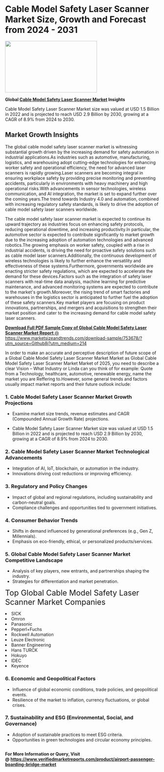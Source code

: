 <H1>Cable Model Safety Laser Scanner Market Size, Growth and Forecast from 2024 - 2031</H1><img class="aligncenter size-medium wp-image-584254" src="https://thirdeyenews.in/wp-content/uploads/2024/09/Global-Market-Research-300x168.jpeg" alt="" width="300" height="168" /><p><strong>Global&nbsp;<a href="https://www.marketsizeandtrends.com/download-sample/753678/?utm_source=Github8j?utm_medium=214">Cable Model Safety Laser Scanner Market</a> Insights</strong></p><p>Cable Model Safety Laser Scanner Market size was valued at USD 1.5 Billion in 2022 and is projected to reach USD 2.9 Billion by 2030, growing at a CAGR of 8.9% from 2024 to 2030.</p><p><h2>Market Growth Insights</h2> <p>The global cable model safety laser scanner market is witnessing substantial growth driven by the increasing demand for safety automation in industrial applications.As industries such as automotive, manufacturing, logistics, and warehousing adopt cutting-edge technologies for enhancing worker safety and operational efficiency, the need for advanced laser scanners is rapidly growing.Laser scanners are becoming integral in ensuring workplace safety by providing precise monitoring and preventing accidents, particularly in environments with heavy machinery and high operational risks.With advancements in sensor technologies, wireless communication, and AI integration, the market is set to expand further over the coming years.The trend towards Industry 4.0 and automation, combined with increasing regulatory safety standards, is likely to drive the adoption of cable model safety laser scanners worldwide.</p> <p><a href="javascript:void(0);"></a></p> <p>The cable model safety laser scanner market is expected to continue its upward trajectory as industries focus on enhancing safety protocols, reducing operational downtime, and increasing productivity.In particular, the automotive sector is expected to contribute significantly to market growth due to the increasing adoption of automation technologies and advanced robotics.The growing emphasis on worker safety, coupled with a rise in industrial accidents, is driving the need for proactive safety solutions such as cable model laser scanners.Additionally, the continuous development of wireless technologies is likely to further enhance the versatility and effectiveness of these systems.Furthermore, governments worldwide are enacting stricter safety regulations, which are expected to accelerate the demand for these devices.Factors such as the integration of safety laser scanners with real-time data analysis, machine learning for predictive maintenance, and advanced monitoring systems are expected to contribute to the market's growth.Moreover, the rising trend of smart factories and warehouses in the logistics sector is anticipated to further fuel the adoption of these safety scanners.Key market players are focusing on product innovations, partnerships, and mergers and acquisitions to strengthen their market position and cater to the increasing demand for cable model safety laser scanners.<p><a href="javascript:void(0);"></p><p><span class=""><strong>Download Full PDF Sample Copy of Global Cable Model Safety Laser Scanner Market Report</strong> @ <a href="https://www.marketsizeandtrends.com/download-sample/753678/?utm_source=Github8j?utm_medium=214" target="_blank">https://www.marketsizeandtrends.com/download-sample/753678/?utm_source=Github8j?utm_medium=214</a></span></p><p>In order to make an accurate and perceptive description of future scope of a Global&nbsp;Cable Model Safety Laser Scanner Market Market as Global&nbsp;Cable Model Safety Laser Scanner Market Market of 2025, you need to describe a clear Vision &ndash; What Industry or Linda can you think of for example: Quote from a Technology, healthcare, automotive, renewable energy, name the market you are Reffering to.However, some general trends and factors usually impact market reports and their future outlook include:</p><h3>1.&nbsp;<strong>Cable Model Safety Laser Scanner Market Growth Projections</strong></h3><ul><li>Examine market size trends, revenue estimates and CAGR (Compounded Annual Growth Rate) projections.</li><li><p>Cable Model Safety Laser Scanner Market size was valued at USD 1.5 Billion in 2022 and is projected to reach USD 2.9 Billion by 2030, growing at a CAGR of 8.9% from 2024 to 2030.</p></li></ul><h3>2.&nbsp;<strong>Cable Model Safety Laser Scanner Market Technological Advancements</strong></h3><ul><li>Integration of AI, IoT, blockchain, or automation in the industry.</li><li>Innovations driving cost reductions or improving efficiency.</li></ul><h3>3.&nbsp;<strong>Regulatory and Policy Changes</strong></h3><ul><li>Impact of global and regional regulations, including sustainability and carbon-neutral goals.</li><li>Compliance challenges and opportunities tied to government initiatives.</li></ul><h3>4.&nbsp;<strong>Consumer Behavior Trends</strong></h3><ul><li>Shifts in demand influenced by generational preferences (e.g., Gen Z, Millennials).</li><li>Emphasis on eco-friendly, ethical, or personalized products/services.</li></ul><h3>5.&nbsp;<strong>Global Cable Model Safety Laser Scanner Market Competitive Landscape</strong></h3><ul><li>Analysis of key players, new entrants, and partnerships shaping the industry.</li><li>Strategies for differentiation and market penetration.</li></ul><p data-pm-slice="1 1 []"><span style="color: inherit; font-family: inherit; font-size: 25px;">Top Global Cable Model Safety Laser Scanner Market Companies</span></p><div class="" data-test-id=""><p><li>SICK</li><li> Omron</li><li> Panasonic</li><li> Pepperl+Fuchs</li><li> Rockwell Automation</li><li> Leuze Electronic</li><li> Banner Engineering</li><li> Hans TURCK</li><li> Hokuyo</li><li> IDEC</li><li> Keyence</li></p></div><h3>6.&nbsp;<strong>Economic and Geopolitical Factors</strong></h3><ul><li>Influence of global economic conditions, trade policies, and geopolitical events.</li><li>Resilience of the market to inflation, currency fluctuations, or global crises.</li></ul><h3>7.&nbsp;<strong>Sustainability and ESG (Environmental, Social, and Governance)</strong></h3><ul><li>Adoption of sustainable practices to meet ESG criteria.</li><li>Opportunities in green technologies and circular economy principles.</li></ul><h2><strong style="font-size: 14px;">For More Information or Query, Visit @&nbsp;</strong><a style="background-color: #ffffff; font-size: 14px;" href="https://www.marketsizeandtrends.com/report/cable-model-safety-laser-scanner-market/" target="_blank">https://www.verifiedmarketreports.com/product/airport-passenger-boarding-bridge-market</a></h2>